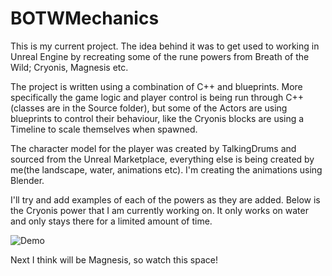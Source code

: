 # BOTWMechanics

This is my current project. The idea behind it was to get used to working in Unreal Engine by recreating some of the rune powers from Breath of the Wild; Cryonis, Magnesis etc.

The project is written using a combination of C++ and blueprints. More specifically the game logic and player control is being run through C++ (classes are in the Source folder), but some of the Actors are using blueprints to control their behaviour, like the Cryonis blocks are using a Timeline to scale themselves when spawned.

The character model for the player was created by TalkingDrums and sourced from the Unreal Marketplace, everything else is being created by me(the landscape, water, animations etc). I'm creating the animations using Blender.

I'll try and add examples of each of the powers as they are added. Below is the Cryonis power that I am currently working on. It only works on water and only stays there for a limited amount of time.
 
![Demo](Demo/BOTW_Ice.gif)

Next I think will be Magnesis, so watch this space!
